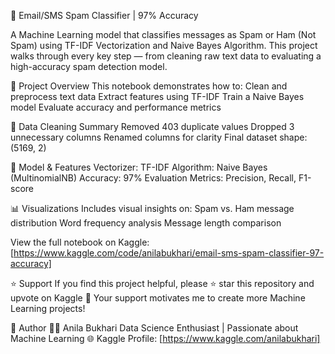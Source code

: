 📩 Email/SMS Spam Classifier | 97% Accuracy

A Machine Learning model that classifies messages as Spam or Ham (Not Spam) using TF-IDF Vectorization and Naive Bayes Algorithm.
This project walks through every key step — from cleaning raw text data to evaluating a high-accuracy spam detection model.

💙 Project Overview
This notebook demonstrates how to:
Clean and preprocess text data
Extract features using TF-IDF
Train a Naive Bayes model
Evaluate accuracy and performance metrics

🧹 Data Cleaning Summary
Removed 403 duplicate values
Dropped 3 unnecessary columns
Renamed columns for clarity
Final dataset shape: (5169, 2)

🔬 Model & Features
Vectorizer: TF-IDF
Algorithm: Naive Bayes (MultinomialNB)
Accuracy: 97%
Evaluation Metrics: Precision, Recall, F1-score

📊 Visualizations
Includes visual insights on:
Spam vs. Ham message distribution
Word frequency analysis
Message length comparison


View the full notebook on Kaggle: [https://www.kaggle.com/code/anilabukhari/email-sms-spam-classifier-97-accuracy]

⭐ Support
If you find this project helpful, please ⭐ star this repository and upvote on Kaggle 💙
Your support motivates me to create more Machine Learning projects!


🧠 Author
👩‍💻 Anila Bukhari
Data Science Enthusiast | Passionate about Machine Learning
🌐 Kaggle Profile: [https://www.kaggle.com/anilabukhari]











